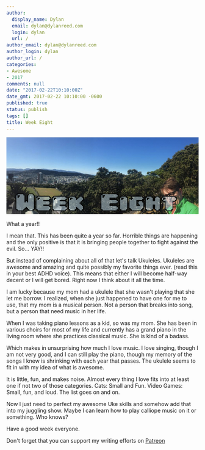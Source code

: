 ```yaml
---
author:
  display_name: Dylan
  email: dylan@dylanreed.com
  login: dylan
  url: /
author_email: dylan@dylanreed.com
author_login: dylan
author_url: /
categories:
- Awesome
- 2017
comments: null
date: "2017-02-22T10:10:00Z"
date_gmt: 2017-02-22 10:10:00 -0600
published: true
status: publish
tags: []
title: Week Eight
---
```

![Week Eight - Dylan looking insane at the end of a panoramic of Wellington NZ](https://raw.githubusercontent.com/dylanreed/dylan.blog/gh-pages/images/weekly-blog/Weekly-Blog-Post-Eight.jpg)

What a year!!

I mean that. This has been quite a year so far. Horrible things are happening and the only positive is that it is bringing people together to fight against the evil. So... YAY!!

But instead of complaining about all of that let's talk Ukuleles. Ukuleles are awesome and amazing and quite possibly my favorite things ever. (read this in your best ADHD voice). This means that either I will become half-way decent or I will get bored. Right now I think about it all the time. 

I am lucky because my mom had a ukulele that she wasn't playing that she let me borrow. I realized, when she just happened to have one for me to use, that my mom is a musical person. Not a person that breaks into song, but a person that need music in her life. 

When I was taking piano lessons as a kid, so was my mom. She has been in various choirs for most of my life and currently has a grand piano in the living room where she practices classical music. She is kind of a badass. 

Which makes in unsurprising how much I love music. I love singing, though I am not very good, and I can still play the piano, though my memory of the songs I knew is shrinking with each year that passes. The ukulele seems to fit in with my idea of what is awesome. 

It is little, fun, and makes noise. Almost every thing I love fits into at least one if not two of those categories. Cats: Small and Fun. Video Games: Small, fun, and loud. The list goes on and on. 

Now I just need to perfect my awesome Uke skills and somehow add that into my juggling show. Maybe I can learn how to play calliope music on it or something. Who knows?

Have a good week everyone. 




Don't forget that you can support my writing efforts on [Patreon](https://www.patreon.com/dylanreed)
